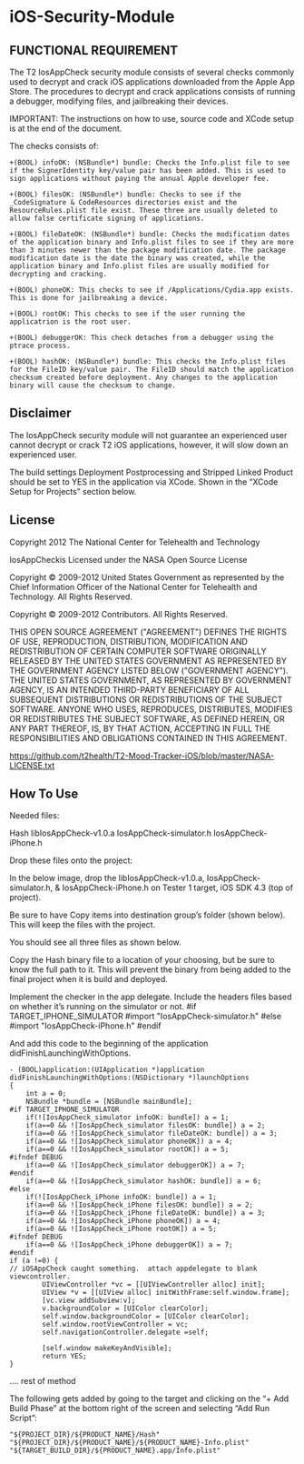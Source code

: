 iOS-Security-Module
===================

FUNCTIONAL REQUIREMENT
----------------------
The T2 IosAppCheck security module consists of several checks commonly used to decrypt and crack iOS applications downloaded from the Apple App Store. The procedures to decrypt and crack applications consists of running a debugger, modifying files, and jailbreaking their devices. 

IMPORTANT: The instructions on how to use, source code and XCode setup is at the end of the document.

The checks consists of:
```
+(BOOL) infoOK: (NSBundle*) bundle: Checks the Info.plist file to see if the SignerIdentity key/value pair has been added. This is used to sign applications without paying the annual Apple developer fee.

+(BOOL) filesOK: (NSBundle*) bundle: Checks to see if the _CodeSignature & CodeResources directories exist and the ResourceRules.plist file exist. These three are usually deleted to allow false certificate signing of applications.

+(BOOL) fileDateOK: (NSBundle*) bundle: Checks the modification dates of the application binary and Info.plist files to see if they are more than 3 minutes newer than the package modification date. The package modification date is the date the binary was created, while the application binary and Info.plist files are usually modified for decrypting and cracking.

+(BOOL) phoneOK: This checks to see if /Applications/Cydia.app exists. This is done for jailbreaking a device.

+(BOOL) rootOK: This checks to see if the user running the applicatrion is the root user.

+(BOOL) debuggerOK: This check detaches from a debugger using the ptrace process.

+(BOOL) hashOK: (NSBundle*) bundle: This checks the Info.plist files for the FileID key/value pair. The FileID should match the application checksum created before deployment. Any changes to the application binary will cause the checksum to change.
```

Disclaimer
----------------------
The IosAppCheck security module will not guarantee an experienced user cannot decrypt or crack T2 iOS applications, however, it will slow down an experienced user.   

The build settings Deployment Postprocessing and Stripped Linked Product should be set to YES in the application via XCode. Shown in the “XCode Setup for Projects” section below.

License
-----------------------
Copyright 2012 The National Center for Telehealth and Technology

IosAppCheckis Licensed under the NASA Open Source License

Copyright © 2009-2012 United States Government as represented by the Chief Information Officer of the National Center for Telehealth and Technology. All Rights Reserved.

Copyright © 2009-2012 Contributors. All Rights Reserved.

THIS OPEN SOURCE AGREEMENT ("AGREEMENT") DEFINES THE RIGHTS OF USE,
REPRODUCTION, DISTRIBUTION, MODIFICATION AND REDISTRIBUTION OF CERTAIN
COMPUTER SOFTWARE ORIGINALLY RELEASED BY THE UNITED STATES GOVERNMENT
AS REPRESENTED BY THE GOVERNMENT AGENCY LISTED BELOW ("GOVERNMENT AGENCY").
THE UNITED STATES GOVERNMENT, AS REPRESENTED BY GOVERNMENT AGENCY, IS AN
INTENDED THIRD-PARTY BENEFICIARY OF ALL SUBSEQUENT DISTRIBUTIONS OR
REDISTRIBUTIONS OF THE SUBJECT SOFTWARE. ANYONE WHO USES, REPRODUCES,
DISTRIBUTES, MODIFIES OR REDISTRIBUTES THE SUBJECT SOFTWARE, AS DEFINED
HEREIN, OR ANY PART THEREOF, IS, BY THAT ACTION, ACCEPTING IN FULL THE
RESPONSIBILITIES AND OBLIGATIONS CONTAINED IN THIS AGREEMENT.

https://github.com/t2health/T2-Mood-Tracker-iOS/blob/master/NASA-LICENSE.txt


How To Use
----------------------
Needed files:

Hash
libIosAppCheck-v1.0.a
IosAppCheck-simulator.h
IosAppCheck-iPhone.h

Drop these files onto the project:

In the below image, drop the libIosAppCheck-v1.0.a, IosAppCheck-simulator.h, & IosAppCheck-iPhone.h on Tester 1 target, iOS SDK 4.3 (top of project). 

Be sure to have Copy items into destination group’s folder (shown below). This will keep the files with the project.

You should see all three files as shown below.

Copy the Hash binary file to a location of your choosing, but be sure to know the full path to it. This will prevent the binary from being added to the final project when it is build and deployed.

Implement the checker in the app delegate.
Include the headers files based on whether it’s running on the simulator or not.
#if TARGET_IPHONE_SIMULATOR
  #import "IosAppCheck-simulator.h"
#else
	#import "IosAppCheck-iPhone.h"
#endif

And add this code to the beginning of the application didFinishLaunchingWithOptions.
```
- (BOOL)application:(UIApplication *)application didFinishLaunchingWithOptions:(NSDictionary *)launchOptions
{
	int a = 0;
	NSBundle *bundle = [NSBundle mainBundle];
#if TARGET_IPHONE_SIMULATOR
	if(![IosAppCheck_simulator infoOK: bundle]) a = 1;
	if(a==0 && ![IosAppCheck_simulator filesOK: bundle]) a = 2;    
	if(a==0 && ![IosAppCheck_simulator fileDateOK: bundle]) a = 3;    
	if(a==0 && ![IosAppCheck_simulator phoneOK]) a = 4;    
	if(a==0 && ![IosAppCheck_simulator rootOK]) a = 5;    
#ifndef DEBUG    
	if(a==0 && ![IosAppCheck_simulator debuggerOK]) a = 7;
#endif
	if(a==0 && ![IosAppCheck_simulator hashOK: bundle]) a = 6;    
#else
	if(![IosAppCheck_iPhone infoOK: bundle]) a = 1;
	if(a==0 && ![IosAppCheck_iPhone filesOK: bundle]) a = 2;    
	if(a==0 && ![IosAppCheck_iPhone fileDateOK: bundle]) a = 3;    
	if(a==0 && ![IosAppCheck_iPhone phoneOK]) a = 4;    
	if(a==0 && ![IosAppCheck_iPhone rootOK]) a = 5;    
#ifndef DEBUG    
	if(a==0 && ![IosAppCheck_iPhone debuggerOK]) a = 7;
#endif
if (a !=0) {
// iOSAppCheck caught something.  attach appdelegate to blank viewcontroller.
    	UIViewController *vc = [[UIViewController alloc] init];
    	UIView *v = [[UIView alloc] initWithFrame:self.window.frame];
    	[vc.view addSubview:v];
    	v.backgroundColor = [UIColor clearColor];
    	self.window.backgroundColor = [UIColor clearColor];
    	self.window.rootViewController = vc;
    	self.navigationController.delegate =self;
   	 
    	[self.window makeKeyAndVisible];
    	return YES;
}
```
…. rest of method

The following gets added by going to the target and clicking on the “+ Add Build Phase” at the bottom right of the screen and selecting “Add Run Script”:
```
"${PROJECT_DIR}/${PRODUCT_NAME}/Hash" "${PROJECT_DIR}/${PRODUCT_NAME}/${PRODUCT_NAME}-Info.plist" "${TARGET_BUILD_DIR}/${PRODUCT_NAME}.app/Info.plist"
```
